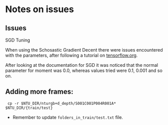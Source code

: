 # Notes on issues

## Issues
SGD Tuning

When using the Schosastic Gradient Decent there were issues encountered with the parameters, after following a tutorial on [tensorflow.org](https://www.tensorflow.org/tutorials/sequences/text_generation).

After looking at the documentation for SGD it was noticed that the normal parameter for moment was 0.0, whereas values tried were 0.1, 0.001 and so on.

## Adding more frames:
```
 cp -r $NTU_DIR/nturgb+d_depth/S001C001P004R001A* $NTU_DIR/{train/test}
```
 - Remember to update `folders_in_train/test.txt` file.
